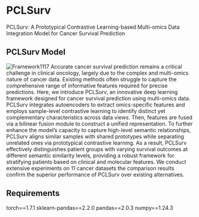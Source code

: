 # PCLSurv
PCLSurv: A Prototypical Contrastive Learning-based Multi-omics Data Integration Model for Cancer Survival Prediction
## PCLSurv Model
![Framework1117](https://github.com/user-attachments/assets/ce6c0ede-bc2a-4108-941b-bb73ff3c3d33)
Accurate cancer survival prediction remains a critical challenge in clinical oncology, largely due to the complex and multi-omics nature of cancer data. Existing methods often struggle to capture the comprehensive range of informative features required for precise predictions. Here, we introduce PCLSurv, an innovative deep learning framework designed for cancer survival prediction using multi-omics data. PCLSurv integrates autoencoders to extract omics-specific features and employs sample-level contrastive learning to identify distinct yet complementary characteristics across data views. Then, features are fused via a bilinear fusion module to construct a unified representation. To further enhance the model’s capacity to capture high-level semantic relationships, PCLSurv aligns similar samples with shared prototypes while separating unrelated ones via prototypical contrastive learning. As a result, PCLSurv effectively distinguishes patient groups with varying survival outcomes at different semantic similarity levels, providing a robust framework for stratifying patients based on clinical and molecular features. We conduct extensive experiments on 11 cancer datasets the comparison results confirm the superior performance of PCLSurv over existing alternatives.
## Requirements
torch==1.7.1
sklearn-pandas==2.2.0
pandas==2.0.3
numpy==1.24.3

